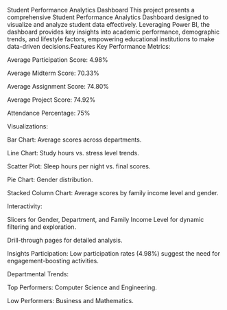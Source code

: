 Student Performance Analytics Dashboard
This project presents a comprehensive Student Performance Analytics Dashboard designed to visualize and analyze student data effectively. Leveraging Power BI, the dashboard provides key insights into academic performance, demographic trends, and lifestyle factors, empowering educational institutions to make data-driven decisions.Features
Key Performance Metrics:

Average Participation Score: 4.98%

Average Midterm Score: 70.33%

Average Assignment Score: 74.80%

Average Project Score: 74.92%

Attendance Percentage: 75%

Visualizations:

Bar Chart: Average scores across departments.

Line Chart: Study hours vs. stress level trends.

Scatter Plot: Sleep hours per night vs. final scores.

Pie Chart: Gender distribution.

Stacked Column Chart: Average scores by family income level and gender.

Interactivity:

Slicers for Gender, Department, and Family Income Level for dynamic filtering and exploration.

Drill-through pages for detailed analysis.

Insights
Participation: Low participation rates (4.98%) suggest the need for engagement-boosting activities.

Departmental Trends:

Top Performers: Computer Science and Engineering.

Low Performers: Business and Mathematics.

Socioeconomic Influence: Higher income levels correspond with better scores across metrics.

Lifestyle Analysis: Sleep hours show minimal variation in final scores, while attendance correlates positively with academic success.

Gender Parity: Male and Female students perform consistently across metrics.

Technologies Used
Power BI: Data cleaning, interactive visualization, and report building.

Data Sources: Simulated student datasets (CSV/Excel formats).

Future Enhancements
Incorporating advanced trend analysis and machine learning predictions for student performance.

Adding more lifestyle factors (e.g., extracurricular activities) for deeper insights.

Providing automated email alerts for at-risk students based on performance.
